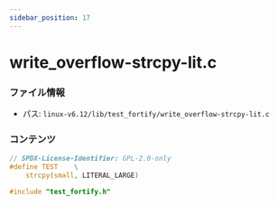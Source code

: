 ```yaml
---
sidebar_position: 17
---
```

# write_overflow-strcpy-lit.c

### ファイル情報

- パス: `linux-v6.12/lib/test_fortify/write_overflow-strcpy-lit.c`

### コンテンツ

```c
// SPDX-License-Identifier: GPL-2.0-only
#define TEST	\
	strcpy(small, LITERAL_LARGE)

#include "test_fortify.h"

```
